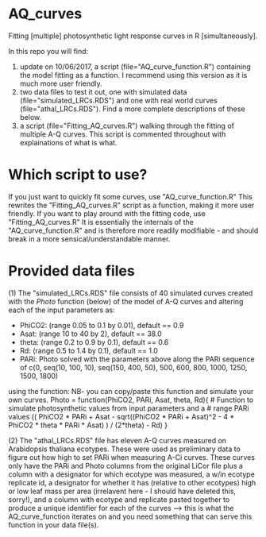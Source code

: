 # AQ_curves
Fitting [multiple] photosynthetic light response curves in R [simultaneously].

In this repo you will find:
1) update on 10/06/2017, a script (file="AQ_curve_function.R") containing the model fitting as a function. I recommend using this version as it is much more user friendly.
2) two data files to test it out, one with simulated data (file="simulated_LRCs.RDS") and one with real world curves (file="athal_LRCs.RDS"). Find a more complete descriptions of these below.
3) a script (file="Fitting_AQ_curves.R") walking through the fitting of multiple A-Q curves. This script is commented throughout with explainations of what is what. 

# Which script to use?
If you just want to quickly fit some curves, use "AQ_curve_function.R" This rewrites the "Fitting_AQ_curves.R" script as a function, making it more user friendly.
If you want to play around with the fitting code, use "Fitting_AQ_curves.R" It is essentially the internals of the "AQ_curve_function.R" and is therefore more readily modifiable - and should break in a more sensical/understandable manner. 

# Provided data files
(1)
The "simulated_LRCs.RDS" file consists of 40 simulated curves created with the _Photo_ function (below) of the model of A-Q curves and altering each of the input parameters as:
- PhiCO2: (range 0.05 to 0.1 by 0.01), default == 0.9
- Asat:   (range 10 to 40 by 2), default == 38.0
- theta:  (range 0.2 to 0.9 by 0.1), default == 0.6
- Rd:     (range 0.5 to 1.4 by 0.1), default == 1.0
- PARi:  Photo solved with the parameters above along the PARi sequence of c(0, seq(10, 100, 10), seq(150, 400, 50), 500, 600, 800, 1000, 1250, 1500, 1800)

using the function: NB- you can copy/paste this function and simulate your own curves.
Photo = function(PhiCO2, PARi, Asat, theta, Rd){ 
      # Function to simulate photosynthetic values from input parameters and a
      #     range PARi values
      ((
            PhiCO2 * PARi + Asat - 
                  sqrt((PhiCO2 * PARi + Asat)^2 - 4 *
                             PhiCO2 * theta * PARi * Asat)
      ) / (2*theta) - Rd)
}

(2)
The "athal_LRCs.RDS" file has eleven A-Q curves measured on Arabidopsis thaliana ecotypes. These were used as preliminary data to figure out how high to set PARi when measuring A-Ci curves. These curves only have the PARi and Photo columns from the original LiCor file plus a column with a designator for which ecotype was measured, a w/in ecotype replicate id, a designator for whether it has (relative to other ecotypes) high or low leaf mass per area (irrelavent here - I should have deleted this, sorry!), and a column with ecotype and replicate pasted together to produce a unique identifier for each of the curves --> this is what the AQ_curve_function iterates on and you need something that can serve this function in your data file(s).

